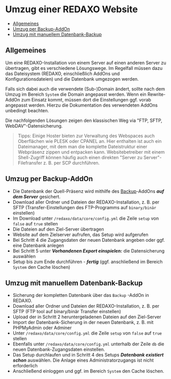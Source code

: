 # Umzug einer REDAXO Website

* [Allgemeines](#allg)
* [Umzug per Backup-AddOn](#ba)
* [Umzug mit manuellem Datenbank-Backup](#db)

<a name="allg"></a>

## Allgemeines

Um eine REDAXO-Installation von einem Server auf einen anderen Server zu übertragen, gibt es verschiedene Lösungswege. Im Regelfall müssen dazu das Dateisystem (REDAXO, einschließlich AddOns und Konfigurationsdateien) und die Datenbank umgezogen werden.

Falls sich dabei auch die verwendete (Sub-)Domain ändert, sollte nach dem Umzug im Bereich `System` die Domain angepasst werden. Wenn ein Rewrite-AddOn zum Einsatz kommt, müssen dort die Einstellungen ggf. vorab angepasst werden. Hierzu die Dokumentation des verwendeten AddOns unbedingt beachten.

Die nachfolgenden Lösungen zeigen den klassischen Weg via "FTP, SFTP, WebDAV"-Datensicherung.

> Tipps: Einige Hoster bieten zur Verwaltung des Webspaces auch Oberflächen wie PLESK oder CPANEL an. Hier enthalten ist auch ein Dateimanager, mit dem man die komplette Dateistruktur einer Webpräsenz zippen und entpacken kann. Websitebetreiber mit einem Shell-Zugriff können häufig auch einen direkten "Server zu Server"-Filefransfer z. B. per SCP durchführen.

<a name="ba"></a>

## Umzug per Backup-AddOn

* Die Datenbank der Quell-Präsenz wird mithilfe des [Backup](/{{path}}/{{version}}/backup)-AddOns ***auf dem Server*** gesichert.
* Download aller Ordner und Dateien der REDAXO-Installation, z. B. per SFTP (Transfer-Einstellungen des FTP-Programms auf `binary/binär` einstellen)
* Im Download unter `/redaxo/data/core/config.yml` die Zeile `setup` von `false` auf `true` stellen
* Die Dateien auf den Ziel-Server übertragen
* Website auf dem Zielserver aufrufen, das Setup wird aufgerufen
* Bei Schritt 4 die Zugangsdaten der neuen Datenbank angeben oder ggf. eine Datenbank anlegen
* Bei Schritt 5 unter ***Vorhandenen Export einspielen:*** die Datensicherung auswählen
* Setup bis zum Ende durchführen - ***fertig*** (ggf. anschließend im Bereich `System` den Cache löschen)

<a name="db"></a>

## Umzug mit manuellem Datenbank-Backup

* Sicherung der kompletten Datenbank über das `Backup` -AddOn in REDAXO.
* Download aller Ordner und Dateien der REDAXO-Installation, z. B. per SFTP (FTP tool auf binary/binär Transfer einstellen)
* Upload der in Schritt 2 heruntergeladenen Dateien auf den Ziel-Server
* Import der Datenbank-Sicherung in der neuen Datenbank, z. B. mit PHPMyAdmin oder Adminer
* Unter `/redaxo/data/core/config.yml` die Zeile `setup` von `false` auf `true` stellen
* Ebenfalls unter `/redaxo/data/core/config.yml` unterhalb der Zeile `db` die neuen Datenbank-Zugangsdaten einstellen.
* Das Setup durchlaufen und in Schritt 4 des Setups ***Datenbank existiert schon*** auswählen. Die Anlage eines Administratorzugangs ist nicht erforderlich
* Anschließend einloggen und ggf. im Bereich `System` den Cache löschen.
